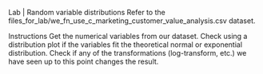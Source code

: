 Lab | Random variable distributions
Refer to the files_for_lab/we_fn_use_c_marketing_customer_value_analysis.csv dataset.

Instructions
Get the numerical variables from our dataset.
Check using a distribution plot if the variables fit the theoretical normal or exponential distribution.
Check if any of the transformations (log-transform, etc.) we have seen up to this point changes the result.
